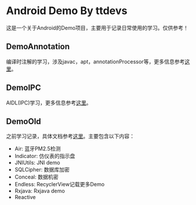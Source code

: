 # Android Demo By ttdevs

这是一个关于Android的Demo项目，主要用于记录日常使用的学习。仅供参考！

## DemoAnnotation

编译时注解的学习，涉及javac，apt，annotationProcessor等，更多信息参考[这里](DemoAnnotation/README.md)。

## DemoIPC

AIDL(IPC)学习，更多信息参考[这里](DemoIPC/README.md)。

## DemoOld

之前学习记录，具体文档参考[这里](DemoOld/README.md)。主要包含以下内容：

- Air: 蓝牙PM2.5检测
- Indicator: 仿仪表的指示盘
- JNIUtils: JNI demo
- SQLCipher: 数据库加密
- Conceal: 数据机密
- Endless: RecyclerView记载更多Demo
- Rxjava: Rxjava demo
- Reactive 

